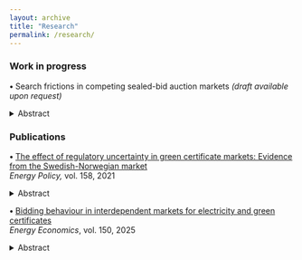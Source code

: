 ```yaml
---
layout: archive
title: "Research"
permalink: /research/
---
```


### Work in progress 
**•** Search frictions in competing sealed-bid auction markets *(draft available upon request)*
<details>
  <summary> Abstract </summary> 

 <span class="custom-small">Despite empirical evidence of price dispersion, there is limited research on the role of search frictions in competing auction markets. This paper incorporates search into a stylised model where two sellers post sealed-bid auctions to sell a homogeneous good. Buyers are aware of the location of one of the sellers and can choose to engage in costly search to locate the other before the auctions start. I find that such friction leads to price dispersion because only buyers with valuations above a certain threshold may engage in costly search. In particular, due to the inability to coordinate participation between auctions, the only equilibrium involves these buyer-types randomising between searching or not. The expected price in the 'low-visibility' auction must therefore be lower than in the 'high-visibility' auction to compensate for the search cost and sustain their indifference. Based on a large number of simulations of the model predictions, I also find that search costs result in ex post welfare losses by reducing aggregate consumer surplus and efficiency.</span> 
</details>

### Publications
**•** <a href="https://www.sciencedirect.com/science/article/pii/S0301421521004535?via%3Dihub" class="custom-link">The effect of regulatory uncertainty in green certificate markets: Evidence from the Swedish-Norwegian market</a> <br> *Energy Policy,* vol. 158, 2021

<details>
  <summary> Abstract </summary> 

<span class="custom-small">European Commission favours market-based support policies, such as markets for tradable green certificates, to promote renewable energy. Meanwhile, these instruments have received critique for exposing investors to large price risk as the level of support is determined by the market price of certificates. Using a two-step procedure, this study builds upon the work of Fagiani and Hakvoort (2014) by firstly examining how regulatory interventions in the Swedish-Norwegian certificate market affect price volatility, focusing particularly on the period after Norway joined in 2012. The results show that interventions in the market exacerbate price risk by resulting in regimes of increased volatility. They indicate that, contrary to policymakers expectation, prices did not stabilise after the market integration with Norway. 
Employing a real options approach, the study further proceeds to demonstrate that price risk increases the threshold for immediate development of Swedish wind power projects; a one standard deviation increase in certificate price volatility is estimated to reduce the probability of project development by 12%. These findings illustrate that regulatory uncertainty in terms of high price volatility disrupts the investment climate in certificate markets, ultimately affecting cost-effectiveness of such policy.</span>
</details>

**•** <a href="https://www.sciencedirect.com/science/article/abs/pii/S0140988325006760" class="custom-link">Bidding behaviour in interdependent markets for electricity and green certificates</a> <br> *Energy Economics*, vol. 150, 2025

<details>
  <summary> Abstract </summary> 

 <span class="custom-small">Market-based climate policies have received increased attention, making it important to understand how they affect competition in the electricity market. This paper focuses on the green certificate policy which financially supports producers of renewably sourced electricity by means of tradable certificates, and develops a duopoly model that incorporates both the electricity and the green certificate markets in an auction-based setting. Producers are privately informed about their generation costs, and the results suggest that whether or not they are drawn from the same distribution has important implications for market outcomes. In particular, if the subsidised technology has a higher expected marginal cost than the conventional one (e.g., one bio-fuelled and one fossil-fuelled technology), the certificate policy can improve competition and efficiency in the electricity market. Conversely, if producers have the same expected marginal cost (e.g., one mature, non-subsidised and one emerging renewable technology), the advantage the policy creates enables the subsidised producer to bid higher at given cost as the probability of winning the electricity auction increases. This undermines competition and results in high consumer prices of electricity.</span>
</details>
